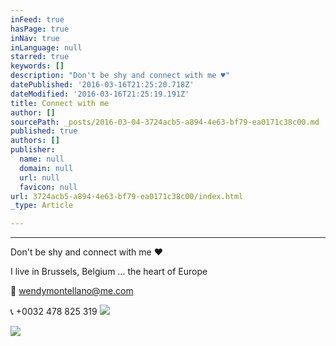 ```yaml
---
inFeed: true
hasPage: true
inNav: true
inLanguage: null
starred: true
keywords: []
description: "Don't be shy and connect with me ♥"
datePublished: '2016-03-16T21:25:20.718Z'
dateModified: '2016-03-16T21:25:19.191Z'
title: Connect with me
author: []
sourcePath: _posts/2016-03-04-3724acb5-a894-4e63-bf79-ea0171c38c00.md
published: true
authors: []
publisher:
  name: null
  domain: null
  url: null
  favicon: null
url: 3724acb5-a894-4e63-bf79-ea0171c38c00/index.html
_type: Article

---
```

****

Don't be shy and connect with me ♥

I live in Brussels, Belgium ... the heart of Europe 

💌 wendymontellano@me.com

📞 +0032 478 825 319
![](https://s3-us-west-2.amazonaws.com/the-grid-img/p/69e82d854acf2cf3e5c68dd8744118d2ec5a0fc1.png)

[][0]
![](https://the-grid-user-content.s3-us-west-2.amazonaws.com/9f67f2dd-de59-46e7-8ef2-c27c05290d58.jpg)

[0]: https://twitter.com/goldenpineappel?lang=nl